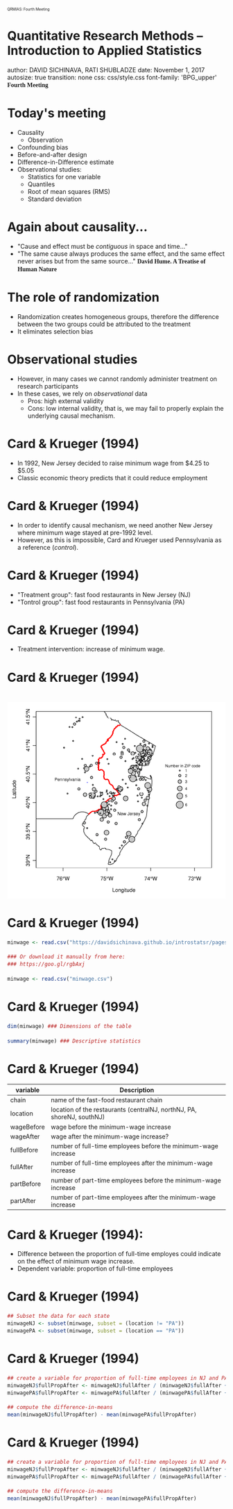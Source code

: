 <div class="header" style="margin-top:0 px;font-size:60%;">QRMIAS: Fourth Meeting</div>

Quantitative Research Methods – Introduction to Applied Statistics
========================================================
author: DAVID SICHINAVA, RATI SHUBLADZE
date: November 1, 2017
autosize: true
transition: none
css: css/style.css
font-family: 'BPG_upper'
<span style="font-weight:bold; font-family:BPG_upper;">Fourth Meeting</span>



Today's meeting
========================================================

- Causality
	+ Observation
- Confounding bias
- Before-and-after design
- Difference-in-Difference estimate
- Observational studies:
	+ Statistics for one variable
	+ Quantiles
	+ Root of mean squares (RMS)
	+ Standard deviation


Again about causality...
========================================================
* "Cause and effect must be _contiguous_ in space and time..."
* "The same cause always produces the same effect, and the same effect never arises but from the same source..."
<span style="font-weight:bold; font-family:BPG_upper;">David Hume. A Treatise of Human Nature</span>

The role of randomization
========================================================
* Randomization creates homogeneous groups, therefore the difference between the two groups could be attributed to the treatment
* It eliminates selection bias

Observational studies
========================================================
* However, in many cases we cannot randomly administer treatment on research participants
* In these cases, we rely on _observational_ data
	+ Pros: high external validity
	+ Cons: low internal validity, that is, we may fail to properly explain the underlying causal mechanism.

Card & Krueger (1994)
========================================================
* In 1992, New Jersey decided to raise minimum wage from $4.25 to $5.05
* Classic economic theory predicts that it could reduce employment


Card & Krueger (1994)
========================================================
* In order to identify causal mechanism, we need another New Jersey where minimum wage stayed at pre-1992 level.
* However, as this is impossible, Card and Krueger used Pennsylvania as a reference (_control_).

Card & Krueger (1994)
========================================================
- "Treatment group": fast food restaurants in New Jersey (NJ)
- "Tontrol group": fast food restaurants in Pennsylvania (PA)

Card & Krueger (1994)
========================================================
- Treatment intervention: increase of minimum wage.


Card & Krueger (1994)
========================================================
<img src="img/c&k.PNG" alt="Drawing" style="width: 600px; display: block; margin-left: auto; margin-right: auto; margin-top: 40px;"/>

Card & Krueger (1994)
========================================================

```r
minwage <- read.csv("https://davidsichinava.github.io/introstatsr/pages/m4/data/minwage.csv")

### Or download it manually from here:
### https://goo.gl/rgbAxj

minwage <- read.csv("minwage.csv")
```

Card & Krueger (1994)
========================================================

```r
dim(minwage) ### Dimensions of the table

summary(minwage) ### Descriptive statistics
```
Card & Krueger (1994)
========================================================

| variable    | Description                                |
|-----------|---------------------------------------|
| chain | name of the fast-food restaurant chain                     |
| location       | location of the restaurants (centralNJ, northNJ, PA, shoreNJ, southNJ)                                 |
| wageBefore      | wage before the minimum-wage increase                                  |
| wageAfter      | wage after the minimum-wage increase? |
| fullBefore | number of full-time employees before the minimum-wage increase           |
| fullAfter       | number of full-time employees after the minimum-wage increase |
| partBefore      | number of part-time employees before the minimum-wage increase |
| partAfter      | number of part-time employees after the minimum-wage increase |


Card & Krueger (1994):
========================================================
- Difference between the proportion of full-time employes could indicate on the effect of minimum wage increase.
- Dependent variable: proportion of full-time employees


Card & Krueger (1994)
========================================================

```r
## Subset the data for each state
minwageNJ <- subset(minwage, subset = (location != "PA"))
minwagePA <- subset(minwage, subset = (location == "PA"))
```

Card & Krueger (1994)
========================================================

```r
## create a variable for proportion of full-time employees in NJ and PA
minwageNJ$fullPropAfter <- minwageNJ$fullAfter / (minwageNJ$fullAfter + minwageNJ$partAfter)
minwagePA$fullPropAfter <- minwagePA$fullAfter / (minwagePA$fullAfter + minwagePA$partAfter)

## compute the difference-in-means
mean(minwageNJ$fullPropAfter) - mean(minwagePA$fullPropAfter)
```
Card & Krueger (1994)
========================================================

```r
## create a variable for proportion of full-time employees in NJ and PA
minwageNJ$fullPropAfter <- minwageNJ$fullAfter / (minwageNJ$fullAfter + minwageNJ$partAfter)
minwagePA$fullPropAfter <- minwagePA$fullAfter / (minwagePA$fullAfter + minwagePA$partAfter)

## compute the difference-in-means
mean(minwageNJ$fullPropAfter) - mean(minwagePA$fullPropAfter)
```

